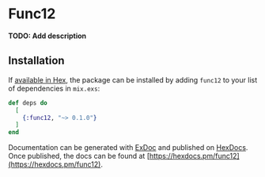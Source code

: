 # Func12

**TODO: Add description**

## Installation

If [available in Hex](https://hex.pm/docs/publish), the package can be installed
by adding `func12` to your list of dependencies in `mix.exs`:

```elixir
def deps do
  [
    {:func12, "~> 0.1.0"}
  ]
end
```

Documentation can be generated with [ExDoc](https://github.com/elixir-lang/ex_doc)
and published on [HexDocs](https://hexdocs.pm). Once published, the docs can
be found at [https://hexdocs.pm/func12](https://hexdocs.pm/func12).


